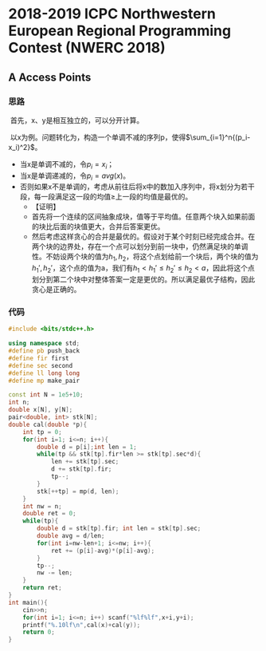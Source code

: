 # 2018-2019 ICPC Northwestern European Regional Programming Contest (NWERC 2018)

## A Access Points

### 思路

​	首先，x、y是相互独立的，可以分开计算。

​	以x为例。问题转化为，构造一个单调不减的序列p，使得$\sum_{i=1}^n{(p_i-x_i)^2}$。

- 当x是单调不减的，令$p_i=x_i$；
- 当x是单调递减的，令$p_i=avg(x)$。
- 否则如果x不是单调的，考虑从前往后将x中的数加入序列中，将x划分为若干段，每一段满足这一段的均值$\ge$上一段的均值是最优的。
    - 【证明】
    - 首先将一个连续的区间抽象成块，值等于平均值。任意两个块入如果前面的块比后面的块值更大，合并后答案更优。
    - 然后考虑这样贪心的合并是最优的。假设对于某个时刻已经完成合并。在两个块的边界处，存在一个点可以划分到前一块中，仍然满足块的单调性。不妨设两个块的值为$h_1,h_2$，将这个点划给前一个块后，两个块的值为$h_1',h_2'$，这个点的值为a，我们有$h_1<h_1'\le h_2'\le h_2<a$，因此将这个点划分到第二个块中对整体答案一定是更优的。所以满足最优子结构，因此贪心是正确的。

### 代码

```c++
#include <bits/stdc++.h>

using namespace std;
#define pb push_back
#define fir first
#define sec second
#define ll long long
#define mp make_pair

const int N = 1e5+10;
int n;
double x[N], y[N];
pair<double, int> stk[N];
double cal(double *p){
    int tp = 0;
    for(int i=1; i<=n; i++){
        double d = p[i];int len = 1;
        while(tp && stk[tp].fir*len >= stk[tp].sec*d){
            len += stk[tp].sec;
            d += stk[tp].fir;
            tp--;
        }
        stk[++tp] = mp(d, len);
    }
    int nw = n;
    double ret = 0;
    while(tp){
        double d = stk[tp].fir; int len = stk[tp].sec;
        double avg = d/len;
        for(int i=nw-len+1; i<=nw; i++){
            ret += (p[i]-avg)*(p[i]-avg);
        }
        tp--;
        nw -= len;
    }
    return ret;
}
int main(){
    cin>>n;
    for(int i=1; i<=n; i++) scanf("%lf%lf",x+i,y+i);
    printf("%.10lf\n",cal(x)+cal(y));
    return 0;
}
```

